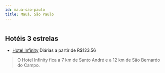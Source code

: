 ```yaml
---
id: maua-sao-paulo
title: Mauá, São Paulo
---
```


<center><img src="https://static.hotelurbano.com/reservas/prod0/10/10988/5b6aedb9cad3a_hotel-infinity.jpg" alt="" /></center>


## Hotéis 3 estrelas

-    [Hotel Infinity](https://www.hurb.com/hoteis/maua/hotel-infinity-10988?cmp=18055) Diárias a partir de R$123.56
   > O Hotel Infinity fica a 7 km de Santo André e a 12 km de São Bernardo do Campo. 
